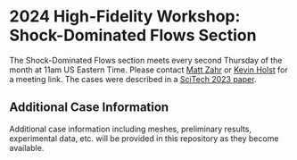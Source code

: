 # 2024 High-Fidelity Workshop: Shock-Dominated Flows Section
The Shock-Dominated Flows section meets every second Thursday of the month at 11am US Eastern Time.
Please contact [Matt Zahr](mailto:mzahr@nd.edu) or [Kevin Holst](kholst@utk.edu) for a meeting link.
The cases were described in a
[SciTech 2023 paper](https://highfidelitycfdverificationworkshop.github.io/papers/superhypersonic.pdf).


## Additional Case Information
Additional case information including meshes, preliminary results, experimental data, etc. will be
provided in this repository as they become available.
